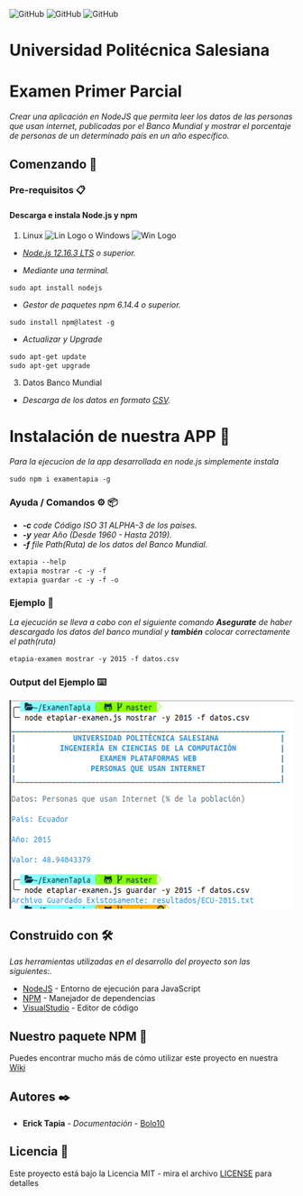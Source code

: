 ![GitHub](https://img.shields.io/github/license/herig14/Proyecto-PF-56-G3)  ![GitHub](https://img.shields.io/bundlephobia/minzip/mobile-subs-stats) ![GitHub](https://img.shields.io/github/languages/top/Herig14/Proyecto-PF-56-G3)  

# Universidad Politécnica Salesiana
# Examen Primer Parcial


_Crear una aplicación en NodeJS que permita leer los datos de las
personas que usan internet, publicadas por el Banco
Mundial y mostrar el porcentaje de personas de un determinado país en un
año específico._

## Comenzando 🚀

### Pre-requisitos 📋
#### Descarga e instala Node.js y npm
1. Linux <img src="https://upload.wikimedia.org/wikipedia/commons/thumb/3/35/Tux.svg/1200px-Tux.svg.png" alt="Lin Logo" width="25" height="25" /> o Windows <img src="https://es.seaicons.com/wp-content/uploads/2015/10/OS-Windows-icon.png" alt="Win Logo" width="25" height="25" /> 

  - _[Node.js 12.16.3 LTS](https://nodejs.org/es/) o superior._
  
  - _Mediante una terminal._
```
sudo apt install nodejs
```

  - _Gestor de paquetes npm 6.14.4 o superior._
```
sudo install npm@latest -g
```
  - _Actualizar y Upgrade_
```
sudo apt-get update
sudo apt-get upgrade
```
3. Datos Banco Mundial
  - _Descarga de los datos en formato [CSV](http://api.worldbank.org/v2/es/indicator/IT.NET.USER.ZS?downloadformat=csv)._

# Instalación de nuestra APP 🔧

_Para la ejecucion de la app desarrollada en node.js simplemente instala_

```
sudo npm i examentapia -g
```
### Ayuda / Comandos ⚙️ 📦
* _**-c** *code* Código ISO 31 ALPHA-3 de los paises._
* _**-y** *year* Año (Desde 1960 - Hasta 2019)._
* _**-f** *file* Path(Ruta) de los datos del Banco Mundial._

```
extapia --help
extapia mostrar -c -y -f
extapia guardar -c -y -f -o
```

### Ejemplo 🔩

_La ejecución se lleva a cabo con el siguiente comando **Asegurate** de haber descargado los datos del banco mundial y **también** colocar correctamente el path(ruta)_
```
etapia-examen mostrar -y 2015 -f datos.csv
```


### Output del Ejemplo ⌨️

<img src="https://github.com/Bolo10/Test/blob/master/Screenshot%20from%202020-05-29%2012-31-22.png" alt="Lin Logo" width="580" height="370" />


## Construido con 🛠️

_Las herramientas utilizadas en el desarrollo del proyecto son las siguientes:._

* [NodeJS](https://nodejs.org/) - Entorno de ejecución para JavaScript
* [NPM](https://www.npmjs.com/) - Manejador de dependencias
* [VisualStudio](https://code.visualstudio.com/?wt.mc_id=DX_841432) - Editor de código

## Nuestro paquete NPM 📖

Puedes encontrar mucho más de cómo utilizar este proyecto en nuestra [Wiki](https://www.npmjs.com/package/examentapia)

## Autores ✒️

* **Erick Tapia** - *Documentación* - [Bolo10](https://github.com/Bolo10)


## Licencia 📄

Este proyecto está bajo la Licencia MIT - mira el archivo [LICENSE](LICENSE) para detalles

